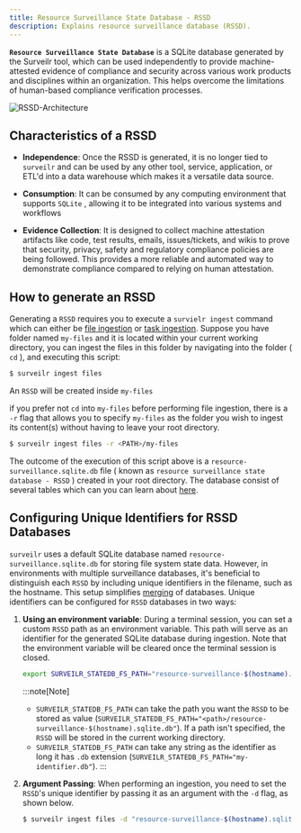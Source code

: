 ```yaml
---
title: Resource Surveillance State Database - RSSD
description: Explains resource surveillance database (RSSD).
---
```


**`Resource Surveillance State Database`** is a SQLite database generated by the
Surveilr tool, which can be used independently to provide machine-attested
evidence of compliance and security across various work products and disciplines
within an organization. This helps overcome the limitations of human-based
compliance verification processes.

![RSSD-Architecture](/surveilr-ingestion-data-flow.drawio.svg)

## Characteristics of a RSSD

- **Independence**: Once the RSSD is generated, it is no longer tied to
  `surveilr` and can be used by any other tool, service, application, or ETL'd
  into a data warehouse which makes it a versatile data source.

- **Consumption**: It can be consumed by any computing environment that supports
  `SQLite` , allowing it to be integrated into various systems and workflows

- **Evidence Collection**: It is designed to collect machine attestation
  artifacts like code, test results, emails, issues/tickets, and wikis to prove
  that security, privacy, safety and regulatory compliance policies are being
  followed. This provides a more reliable and automated way to demonstrate
  compliance compared to relying on human attestation.

## How to generate an RSSD

Generating a `RSSD` requires you to execute a `survielr ingest` command which
can either be [file ingestion](/docs/core/cli/ingest-commands/files) or
[task ingestion](/docs/core/cli/ingest-commands/tasks). Suppose you have folder
named `my-files` and it is located within your current working directory, you
can ingest the files in this folder by navigating into the folder ( `cd` ), and
executing this script:

```bash
$ surveilr ingest files
```

An `RSSD` will be created inside `my-files`

if you prefer not `cd` into `my-files` before performing file ingestion, there
is a `-r` flag that allows you to specify `my-files` as the folder you wish to
ingest its content(s) without having to leave your root directory.

```bash
$ surveilr ingest files -r <PATH>/my-files
```

The outcome of the execution of this script above is a
`resource-surveillance.sqlite.db` file ( known as
`resource surveillance state database - RSSD` ) created in your root directory.
The database consist of several tables which can you can learn about
[here](/docs/standard-library/rssd-schema/state_schema#tables).

## Configuring Unique Identifiers for RSSD Databases

`surveilr` uses a default SQLite database named
`resource-surveillance.sqlite.db` for storing file system state data. However,
in environments with multiple surveillance databases, it's beneficial to
distinguish each `RSSD` by including unique identifiers in the filename, such as
the hostname. This setup simplifies [merging](/docs/core/admin/merge)
of databases. Unique identifiers can be configured for `RSSD` databases in two
ways:

1. **Using an environment variable**: During a terminal session, you can set a
   custom `RSSD` path as an environment variable. This path will serve as an
   identifier for the generated SQLite database during ingestion. Note that the
   environment variable will be cleared once the terminal session is closed.

   ```bash
   export SURVEILR_STATEDB_FS_PATH="resource-surveillance-$(hostname).sqlite.db"
   ```
   :::note[Note]
   - `SURVEILR_STATEDB_FS_PATH` can take the path you want the `RSSD` to be
     stored as value
     (`SURVEILR_STATEDB_FS_PATH="<path>/resource-surveillance-$(hostname).sqlite.db"`).
     If a path isn't specified, the `RSSD` will be stored in the current working
     directory.
   - `SURVEILR_STATEDB_FS_PATH` can take any string as the identifier as long it
     has `.db` extension (`SURVEILR_STATEDB_FS_PATH="my-identifier.db"`). :::

2. **Argument Passing**: When performing an ingestion, you need to set the
   `RSSD`'s unique identifier by passing it as an argument with the `-d` flag,
   as shown below.

   ```bash
   $ surveilr ingest files -d "resource-surveillance-$(hostname).sqlite.db"
   ```
